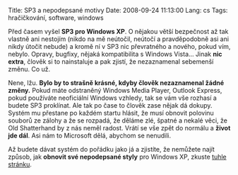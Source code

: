 Title: SP3 a nepodepsané motivy
Date: 2008-09-24 11:13:00
Lang: cs
Tags: hračičkování, software, windows

Před časem vyšel **SP3 pro Windows XP**. O nějakou větší bezpečnost až tak vlastně ani nestojím (nikdo na mě neútočil, neútočí a pravděpodobně asi ani nikdy útočit nebude) a kromě ní v SP3 nic převratného a nového, pokud vím, nebylo. Opravy, bugfixy, nějaká kompatibilita s Windows Vista… Jinak **nic extra**, člověk si to nainstaluje a pak zjistí, že nezaznamenal sebemenší změnu. Co už.

Nene, lžu. **Bylo by to strašně krásné, kdyby člověk nezaznamenal žádné změny.** Pokud máte odstraněný Windows Media Player, Outlook Express, pokud používáte neoficiální Windows vzhledy, tak se vám vše rozhasí a budete SP3 proklínat. Ale tak po čase to člověk zase nějak dá dokupy. Systém mu přestane po každém startu hlásit, že musí obnovit polovinu souborů ze zálohy a že se rozpadá, že děláme zlé, špatné a nekalé věci, že Old Shatterhand by z nás neměl radost. Vrátí se vše zpět do normálu a **život jde dál**. Asi nám to Microsoft dělá, abychom se nenudili.

Až budete dávat systém do pořádku jako já a zjistíte, že nemůžete najít způsob, jak **obnovit své nepodepsané styly** pro Windows XP,
zkuste [tuhle stránku](http://www.ovsem.net/windows-xp/sp3-uxtheme-patcher-11-pouzivejte-nepodepsane-motivy-pro-windows-xp-sp3).
